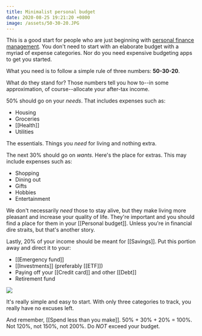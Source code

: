 ```yaml
---
title: Minimalist personal budget
date: 2020-08-25 19:21:20 +0800
image: /assets/50-30-20.JPG
---
```


This is a good start for people who are just beginning with <a class="internal-link" href="/index">personal finance management</a>. You don't need to start with an elaborate budget with a myriad of expense categories. Nor do you need expensive budgeting apps to get you started.

What you need is to follow a simple rule of three numbers: **50-30-20**.

What do they stand for? Those numbers tell you how to--in some approximation, of course--allocate your after-tax income.

50% should go on your *needs*. That includes expenses such as:
- Housing
- Groceries
- [[Health]]
- Utilities

The essentials. Things you *need* for living and nothing extra.

The next 30% should go on *wants*. Here's the place for extras. This may include expenses such as:
- Shopping
- Dining out
- Gifts
- Hobbies
- Entertainment 

We don't necessarily *need* those to stay alive, but they make living more pleasant and increase your quality of life. They're important and you should find a place for them in your [[Personal budget]]. Unless you're in financial dire straits, but that's another story.

Lastly, 20% of your income should be meant for [[Savings]]. Put this portion away and direct it to your:
- [[Emergency fund]]
- [[Investments]] (preferably [[ETF]])
- Paying off your [[Credit card]] and other [[Debt]]
- Retirement fund

![]({{page.image}})

It's really simple and easy to start. With only three categories to track, you really have no excuses left.

And remember, [[Spend less than you make]]. 50% + 30% + 20% = 100%. Not 120%, not 150%, not 200%. Do *NOT* exceed your budget.
